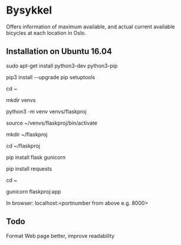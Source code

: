 # Bysykkel

Offers information of maximum available, and actual current available bicycles at each location in Oslo.

Installation on Ubuntu 16.04
--------------------------------------

sudo apt-get install python3-dev python3-pip

pip3 install --upgrade pip setuptools

cd ~

mkdir venvs

python3 -m venv venvs/flaskproj

source ~/venvs/flaskproj/bin/activate

mkdir ~/flaskproj

cd ~/flaskproj

pip install flask gunicorn

pip install requests

cd ~

gunicorn flaskproj:app

In browser: localhost:<portnumber from above e.g. 8000>

Todo
----
Format Web page	better,	improve	readability
